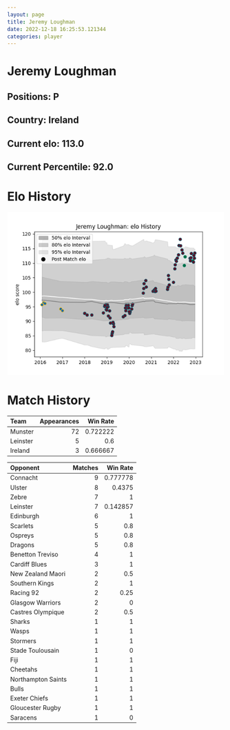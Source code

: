 ```yaml
---  
layout: page  
title: Jeremy Loughman  
date: 2022-12-18 16:25:53.121344  
categories: player  
---
```

# Jeremy Loughman

## Positions: P

## Country: Ireland

## Current elo: 113.0

## Current Percentile: 92.0

# Elo History


![elo history](history_JeremyLoughman.png)
# Match History


| Team     |   Appearances |   Win Rate |
|:---------|--------------:|-----------:|
| Munster  |            72 |   0.722222 |
| Leinster |             5 |   0.6      |
| Ireland  |             3 |   0.666667 |

| Opponent           |   Matches |   Win Rate |
|:-------------------|----------:|-----------:|
| Connacht           |         9 |   0.777778 |
| Ulster             |         8 |   0.4375   |
| Zebre              |         7 |   1        |
| Leinster           |         7 |   0.142857 |
| Edinburgh          |         6 |   1        |
| Scarlets           |         5 |   0.8      |
| Ospreys            |         5 |   0.8      |
| Dragons            |         5 |   0.8      |
| Benetton Treviso   |         4 |   1        |
| Cardiff Blues      |         3 |   1        |
| New Zealand Maori  |         2 |   0.5      |
| Southern Kings     |         2 |   1        |
| Racing 92          |         2 |   0.25     |
| Glasgow Warriors   |         2 |   0        |
| Castres Olympique  |         2 |   0.5      |
| Sharks             |         1 |   1        |
| Wasps              |         1 |   1        |
| Stormers           |         1 |   1        |
| Stade Toulousain   |         1 |   0        |
| Fiji               |         1 |   1        |
| Cheetahs           |         1 |   1        |
| Northampton Saints |         1 |   1        |
| Bulls              |         1 |   1        |
| Exeter Chiefs      |         1 |   1        |
| Gloucester Rugby   |         1 |   1        |
| Saracens           |         1 |   0        |